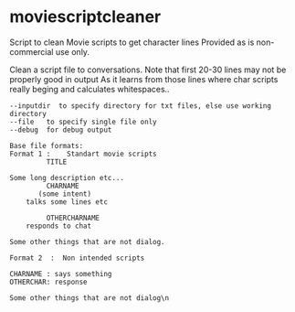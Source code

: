 # moviescriptcleaner
Script to clean Movie scripts to get character lines
Provided as is non-commercial use only.

Clean a script file to conversations.
    Note that first 20-30 lines may not be properly good in output
    As it learns from those lines where char scripts really beging
    and calculates whitespaces.. 
    
    --inputdir  to specify directory for txt files, else use working directory
    --file   to specify single file only
    --debug  for debug output

    Base file formats:
    Format 1 :    Standart movie scripts 
             TITLE
    
    Some long description etc... 
             CHARNAME
           (some intent)
        talks some lines etc

             OTHERCHARNAME
        responds to chat

    Some other things that are not dialog.

    Format 2  :  Non intended scripts

    CHARNAME : says something
    OTHERCHAR: response

    Some other things that are not dialog\n
